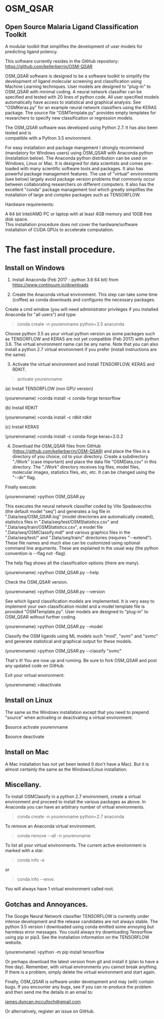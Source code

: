 OSM_QSAR
========

Open Source Malaria Ligand Classification Toolkit
-------------------------------------------------

A modular toolkit that simplifies the development of user models for 
predicting ligand potency. 

This software currently resides in the GitHub repository:
https://github.com/kellerberrin/OSM-QSAR

OSM_QSAR software is designed to be a software toolkit to simplify the development of 
ligand molecular screening and classification using Machine Learning techniques. 
User models are designed to "plug-in" to OSM_QSAR with minimal coding. 
A neural network classifier can be specified and tested with 20 lines of python code. 
All user specified models automatically have access to statistical and graphical analysis.
See "OSMKeras.py" for an example neural network classifiers using the KERAS
package. The source file "OSMTemplate.py" provides empty templates for researchers to
specify new classification or regression models.

The OSM_QSAR software was developed using Python 2.7. It has also been tested and is  
compatible with a Python 3.5 environment.

For easy installation and package mangement I strongly recommend (mandatory for Windows users) 
using OSM_QSAR with Anaconda python (installation below). The Anaconda python distribution 
can be used on Windows, Linux or Mac. It is designed for data scientists and comes pre-loaded 
with many scientific software tools  and packages. It also has powerful package management features. 
The use of "virtual" environments (see below) largely avoid package version problems that 
commonly occur between collaborating researchers on different computers. 
It also has the excellent "conda" package management tool which greatly simplifies the installation of large
and complex packages such as TENSORFLOW.  
        
Hardware requirements:

A 64 bit Intel/AMD PC or laptop with at least 4GB memory and 10GB free disk space.  
This installation procedure does not cover the hardware/software installation of CUDA GPUs 
to accelerate computation.    
    
The fast install procedure.
===========================

Install on Windows
------------------

1. Install Anaconda (Feb 2017 - python 3.6 64 bit) from https://www.continuum.io/downloads

2. Create the Anaconda virtual environment. This step can take some time (coffee)
as conda downloads and configures the necessary packages.

Create a cmd window (you will need administrator privileges if you installed
Anaconda for "all users") and type:

>conda create -n yourenvname python=3.5 anaconda

Choose python 3.5 as your virtual python version as some packages such as TENSORFLOW
and KERAS are not yet compatible (Feb 2017) with python 3.6. The virtual environment name 
<yourenvname> can be any name. Note that you can also install a python 2.7 virtual
environment if you prefer (install instructions are the same).

3. Activate the virtual environment and install TENSORFLOW, KERAS and RDKIT.

>activate yourenvname

(a) Install TENSORFLOW (non GPU version)

(yourenvname) >conda install -c conda-forge tensorflow

(b) Install RDKIT

(yourenvname) >conda install -c rdkit rdkit

(c) Install KERAS


(yourenvname) >conda install -c conda-forge keras=2.0.2

4. Download the OSM_QSAR files from GitHub (https://github.com/kellerberrin/OSM-QSAR) 
and place the files in a directory of you choice,
cd to your directory. Create a subdirectory "./Work" (case important) and place the 
data file "OSMData,csv" in this directory. The "./Work" directory receives log 
files, model files, molecular images, statistics files, etc, etc. It can be changed 
using the "--dir" flag.

Finally execute:

(yourenvname) >python OSM_QSAR.py 

This executes the neural network classifier coded by Vito Spadavecchio (the default model "seq") 
and generates a log file in ".Data/seq/OSM_QSAR.log" 
(model directories are automatically created), statistics files in
".Data/seq/test/OSMStatistics.csv" and ".Data/seq/train/OSMStatistics.csv",
a model file ".Data/seq/OSMClassify.mdl" and various graphics files 
in the ".Data/seq/test/" and ".Data/seq/train/" directories (requires "--extend"). 
These file names and much else can be customized using
optional command line arguments. These are explained in the usual way 
(the python convention is --flag not -flag).

The help flag shows all the classification options (there are many).

(yourenvname) >python OSM_QSAR.py --help 

Check the OSM_QSAR version.

(yourenvname) >python OSM_QSAR.py --version

See which ligand classification models are implemented. It is very easy to implement
your own classification model and a model template file is provided "OSMTemplate.py".
User models are designed to "plug-in" to OSM_QSAR without further coding.

(yourenvname) >python OSM_QSAR.py --model

Classify the OSM ligands using ML models such "mod", "svmr" and "svmc" and generate 
statistical and graphical output for these models.

(yourenvname) >python OSM_QSAR.py --classify "svmc"

That's it! You are now up and running. Be sure to fork OSM_QSAR 
and post any updated code on GitHub.

Exit your virtual environment:

(yourenvname) >deactivate
 

Install on Linux
------------------

The same as the Windows installation except that you need to prepend "source" when
activating or deactivating a virtual environment.

$source activate yourenvname

$source deactivate


Install on Mac
--------------

A Mac installation has not yet been tested (I don't have a Mac). But it is almost 
certainly the same as the Windows/Linux installation. 


Miscellany.
-----------

To install OSMClassify in a python 2.7 environment, create a virtual environment
and proceed to install the various packages as above. In Anaconda you can have an arbitrary
number of virtual environments.

>conda create -n yourenvname python=2.7 anaconda

To remove an Anaconda virtual environment.

>conda remove --all -n yourenvname

To list all your virtual environments. The current active environment is marked
with a star.

>conda info -e

or

>conda info --envs


You will always have 1 virtual environment called root.


Gotchas and Annoyances.
-----------------------

The Google Neural Network classifier TENSORFLOW is currently under intense development 
and the release candidates are not always stable.
The python 3.5 version I downloaded using conda emitted some annoying but harmless error messages.
You could always try downloading Tensorflow using pip or pip3. See the installation information
on the TENSORFLOW website.

(yourenvname) >python -m pip install tensorflow

Or perhaps download the latest version from git and install it (plan to have a free day).
Remember, with virtual environments you cannot break anything.
If there is a problem, simply delete the virtual environment and start again.

Finally, OSM_QSAR is software under development and may (will) contain bugs. 
If you encounter any bugs, see if you can re-produce the problem and then send me
the details in an email to:

james.duncan.mcculloch@gmail.com
 
Or alternatively, register an issue on GitHub.


